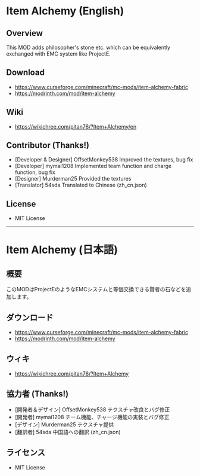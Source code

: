 # Item Alchemy (English)
## Overview
This MOD adds philosopher's stone etc. which can be equivalently exchanged with EMC system like ProjectE.

## Download
- https://www.curseforge.com/minecraft/mc-mods/item-alchemy-fabric
- https://modrinth.com/mod/item-alchemy

## Wiki
- https://wikichree.com/pitan76/?Item+Alchemy/en

## Contributor (Thanks!)
- [Developer & Designer] OffsetMonkey538 Improved the textures, bug fix
- [Developer] mymai1208 Implemented team function and charge function, bug fix
- [Designer] Murderman25 Provided the textures
- [Translator] 54sda Translated to Chinese (zh_cn.json)

## License
- MIT License

----

# Item Alchemy (日本語)
## 概要
このMODはProjectEのようなEMCシステムと等価交換できる賢者の石などを追加します。

## ダウンロード
- https://www.curseforge.com/minecraft/mc-mods/item-alchemy-fabric
- https://modrinth.com/mod/item-alchemy

## ウィキ
- https://wikichree.com/pitan76/?Item+Alchemy

## 協力者 (Thanks!)
- [開発者＆デザイン] OffsetMonkey538 テクスチャ改良とバグ修正
- [開発者] mymai1208 チーム機能、チャージ機能の実装とバグ修正
- [デザイン] Murderman25 テクスチャ提供
- [翻訳者] 54sda 中国語への翻訳 (zh_cn.json)

## ライセンス
- MIT License
